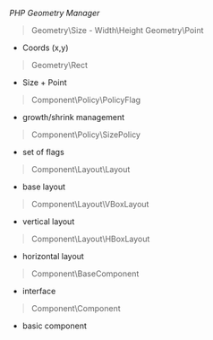 *PHP Geometry Manager*


> Geometry\Size - Width\Height
> Geometry\Point
- Coords (x,y)
> Geometry\Rect
- Size + Point
> Component\Policy\PolicyFlag
- growth/shrink management
> Component\Policy\SizePolicy
- set of flags
> Component\Layout\Layout
- base layout
> Component\Layout\VBoxLayout
- vertical layout
> Component\Layout\HBoxLayout
- horizontal layout
> Component\BaseComponent
- interface
> Component\Component
- basic component
